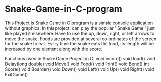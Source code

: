# Snake-Game-in-C-program
This Project is Snake Game in C program is a simple console application without graphics. In this project, can play the popular ' Snake Game ' just like played it elsewhere. Have to use the up, down, right, or left arrows to move the snake. Foods are provided at several co-ordinates of the screen for the snake to eat. Every time the snake eats the food, its length will be increased by one element along with the score.

Functions used in Snake Game Project in C: 
void record()
void load()
void Delay(long double)
void Move()
void Food()
void Print()
void Bend()
int Score()
void Boarder()
void Down()
void Left()
void Up()
void Right()
void ExitGame()

